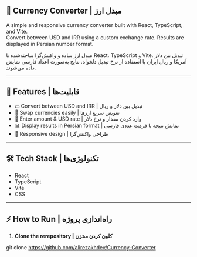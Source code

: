 ## 💱 Currency Converter | مبدل ارز

A simple and responsive currency converter built with React, TypeScript, and Vite.  
Convert between USD and IRR using a custom exchange rate. Results are displayed in Persian number format.

مبدل ارز ساده و واکنش‌گرا ساخته‌شده با
 React، TypeScript و Vite.
 تبدیل بین دلار آمریکا و ریال ایران  با استفاده از نرخ تبدیل دلخواه. نتایج به‌صورت اعداد فارسی نمایش داده می‌شوند.
 
---

## 🌟 Features | قابلیت‌ها
- 💵 Convert between USD and IRR | تبدیل بین دلار و ریال  
- 🔄 Swap currencies easily | تعویض سریع ارزها  
- 📝 Enter amount & USD rate | وارد کردن مقدار و نرخ دلار  
- 📊 Display results in Persian format | نمایش نتیجه با فرمت عددی فارسی  
- 📱 Responsive design | طراحی واکنش‌گرا  

---

## 🛠 Tech Stack | تکنولوژی‌ها
- React  
- TypeScript  
- Vite  
- CSS  

---

## ⚡ How to Run | راه‌اندازی پروژه
1. **Clone the rerepository | کلون کردن مخزن**  

git clone https://github.com/alirezakhdev/Currency-Converter
